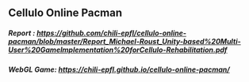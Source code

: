 
## Cellulo Online Pacman

##### Report : https://github.com/chili-epfl/cellulo-online-pacman/blob/master/Report_Michael-Roust_Unity-based%20Multi-User%20GameImplementation%20forCellulo-Rehabilitation.pdf

##### WebGL Game: https://chili-epfl.github.io/cellulo-online-pacman/



